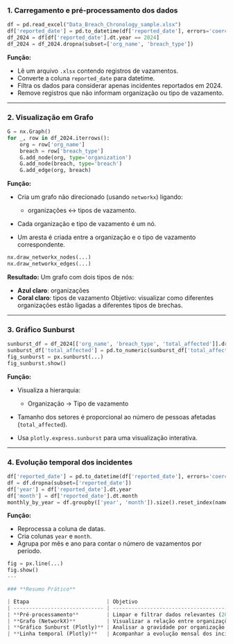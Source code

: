 ### **1. Carregamento e pré-processamento dos dados**

```python
df = pd.read_excel("Data_Breach_Chronology_sample.xlsx")
df['reported_date'] = pd.to_datetime(df['reported_date'], errors='coerce')
df_2024 = df[df['reported_date'].dt.year == 2024]
df_2024 = df_2024.dropna(subset=['org_name', 'breach_type'])
```

**Função:**

* Lê um arquivo `.xlsx` contendo registros de vazamentos.
* Converte a coluna `reported_date` para datetime.
* Filtra os dados para considerar apenas incidentes reportados em 2024.
* Remove registros que não informam organização ou tipo de vazamento.

---

### **2. Visualização em Grafo**

```python
G = nx.Graph()
for _, row in df_2024.iterrows():
    org = row['org_name']
    breach = row['breach_type']
    G.add_node(org, type='organization')
    G.add_node(breach, type='breach')
    G.add_edge(org, breach)
```

**Função:**

* Cria um grafo não direcionado (usando `networkx`) ligando:

  * organizações ↔ tipos de vazamento.
* Cada organização e tipo de vazamento é um nó.
* Um aresta é criada entre a organização e o tipo de vazamento correspondente.

```python
nx.draw_networkx_nodes(...) 
nx.draw_networkx_edges(...)
```

**Resultado:**
Um grafo com dois tipos de nós:

* **Azul claro**: organizações
* **Coral claro**: tipos de vazamento
  Objetivo: visualizar como diferentes organizações estão ligadas a diferentes tipos de brechas.

---

### **3. Gráfico Sunburst**

```python
sunburst_df = df_2024[['org_name', 'breach_type', 'total_affected']].dropna()
sunburst_df['total_affected'] = pd.to_numeric(sunburst_df['total_affected'], errors='coerce').fillna(0)
fig_sunburst = px.sunburst(...)
fig_sunburst.show()
```

**Função:**

* Visualiza a hierarquia:

  * Organização → Tipo de vazamento
* Tamanho dos setores é proporcional ao número de pessoas afetadas (`total_affected`).
* Usa `plotly.express.sunburst` para uma visualização interativa.

---

### **4. Evolução temporal dos incidentes**

```python
df['reported_date'] = pd.to_datetime(df['reported_date'], errors='coerce')
df = df.dropna(subset=['reported_date'])
df['year'] = df['reported_date'].dt.year
df['month'] = df['reported_date'].dt.month
monthly_by_year = df.groupby(['year', 'month']).size().reset_index(name='num_vazamentos')
```

**Função:**

* Reprocessa a coluna de datas.
* Cria colunas `year` e `month`.
* Agrupa por mês e ano para contar o número de vazamentos por período.

```python
fig = px.line(...)
fig.show()
---

### **Resumo Prático**

| Etapa                         | Objetivo                                                             |
| ----------------------------- | -------------------------------------------------------------------- |
| **Pré-processamento**         | Limpar e filtrar dados relevantes (2024, colunas essenciais).        |
| **Grafo (NetworkX)**          | Visualizar a relação entre organizações e tipos de vazamentos.       |
| **Gráfico Sunburst (Plotly)** | Analisar a gravidade por organização e tipo, via número de afetados. |
| **Linha temporal (Plotly)**   | Acompanhar a evolução mensal dos incidentes ao longo dos anos.       |
